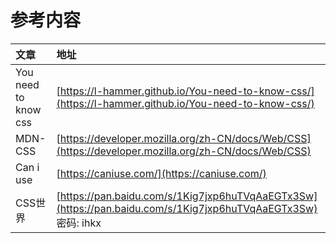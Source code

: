 # 参考内容

| 文章       | 地址    |
| :-------- | :-----  |
| You need to know css |[https://l-hammer.github.io/You-need-to-know-css/](https://l-hammer.github.io/You-need-to-know-css/) | 
| MDN-CSS |[https://developer.mozilla.org/zh-CN/docs/Web/CSS](https://developer.mozilla.org/zh-CN/docs/Web/CSS) |  
| Can i use |[https://caniuse.com/](https://caniuse.com/) |
| CSS世界 | [https://pan.baidu.com/s/1Kig7jxp6huTVqAaEGTx3Sw](https://pan.baidu.com/s/1Kig7jxp6huTVqAaEGTx3Sw) 密码: ihkx|
